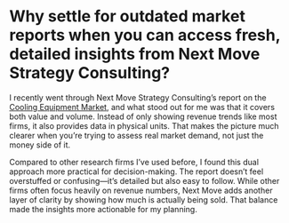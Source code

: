 # Why settle for outdated market reports when you can access fresh, detailed insights from Next Move Strategy Consulting?

I recently went through Next Move Strategy Consulting’s report on the [Cooling Equipment Market](https://www.nextmsc.com/report/cooling-equipment-market-rc3343), and what stood out for me was that it covers both value and volume. Instead of only showing revenue trends like most firms, it also provides data in physical units. That makes the picture much clearer when you’re trying to assess real market demand, not just the money side of it.

Compared to other research firms I’ve used before, I found this dual approach more practical for decision-making. The report doesn’t feel overstuffed or confusing—it’s detailed but also easy to follow. While other firms often focus heavily on revenue numbers, Next Move adds another layer of clarity by showing how much is actually being sold. That balance made the insights more actionable for my planning.

